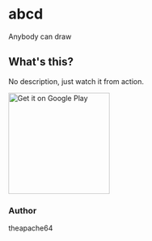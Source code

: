 # abcd

Anybody can draw

## What's this?

No description, just watch it from action. 

<a href="https://play.google.com/store/apps/details?id=com.theapache64.abcd"><img alt="Get it on Google Play" src="https://play.google.com/intl/en_us/badges/images/generic/en_badge_web_generic.png" width="200px"/></a>


### Author

theapache64